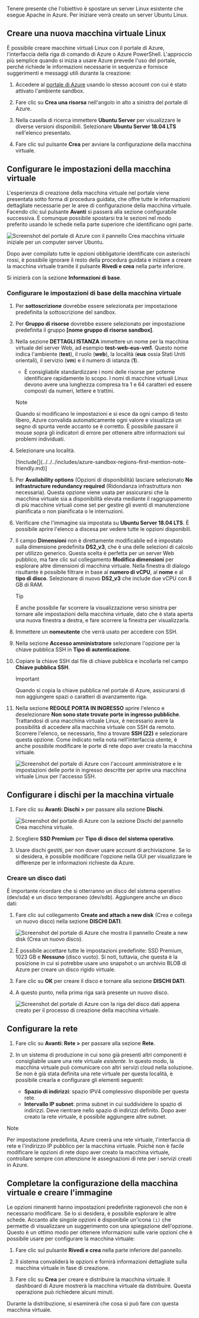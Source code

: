 Tenere presente che l'obiettivo è spostare un server Linux esistente che esegue Apache in Azure. Per iniziare verrà creato un server Ubuntu Linux.

## <a name="create-a-new-linux-virtual-machine"></a>Creare una nuova macchina virtuale Linux

È possibile creare macchine virtuali Linux con il portale di Azure, l'interfaccia della riga di comando di Azure o Azure PowerShell. L'approccio più semplice quando si inizia a usare Azure prevede l'uso del portale, perché richiede le informazioni necessarie in sequenza e fornisce suggerimenti e messaggi utili durante la creazione:

1. Accedere al [portale di Azure](https://portal.azure.com/learn.docs.microsoft.com?azure-portal=true) usando lo stesso account con cui è stato attivato l'ambiente sandbox.

1. Fare clic su **Crea una risorsa** nell'angolo in alto a sinistra del portale di Azure.

1. Nella casella di ricerca immettere **Ubuntu Server** per visualizzare le diverse versioni disponibili. Selezionare **Ubuntu Server 18.04 LTS** nell'elenco presentato.

1. Fare clic sul pulsante **Crea** per avviare la configurazione della macchina virtuale.

## <a name="configure-the-vm-settings"></a>Configurare le impostazioni della macchina virtuale

L'esperienza di creazione della macchina virtuale nel portale viene presentata sotto forma di procedura guidata, che offre tutte le informazioni dettagliate necessarie per le aree di configurazione della macchina virtuale. Facendo clic sul pulsante **Avanti** si passerà alla sezione configurabile successiva. È comunque possibile spostarsi tra le sezioni nel modo preferito usando le schede nella parte superiore che identificano ogni parte.

![Screenshot del portale di Azure con il pannello Crea macchina virtuale iniziale per un computer server Ubuntu.](../media/3-azure-portal-create-vm.png)

Dopo aver compilato tutte le opzioni obbligatorie identificate con asterischi rossi, è possibile ignorare il resto della procedura guidata e iniziare a creare la macchina virtuale tramite il pulsante **Rivedi e crea** nella parte inferiore.

Si inizierà con la sezione **Informazioni di base**.

### <a name="configure-basic-vm-settings"></a>Configurare le impostazioni di base della macchina virtuale

1. Per **sottoscrizione** dovrebbe essere selezionata per impostazione predefinita la sottoscrizione del sandbox.

1. Per **Gruppo di risorse** dovrebbe essere selezionato per impostazione predefinita il gruppo **<rgn>[nome gruppo di risorse sandbox]</rgn>**.

1. Nella sezione **DETTAGLI ISTANZA** immettere un nome per la macchina virtuale del server Web, ad esempio **test-web-eus-vm1**. Questo nome indica l'ambiente (**test**), il ruolo (**web**), la località (**eus** ossia Stati Uniti orientali), il servizio (**vm**) e il numero di istanza (**1**).
    - È consigliabile standardizzare i nomi delle risorse per poterne identificare rapidamente lo scopo. I nomi di macchine virtuali Linux devono avere una lunghezza compresa tra 1 e 64 caratteri ed essere composti da numeri, lettere e trattini.

    > [!NOTE]
    > Quando si modificano le impostazioni e si esce da ogni campo di testo libero, Azure convalida automaticamente ogni valore e visualizza un segno di spunta verde accanto se è corretto. È possibile passare il mouse sopra gli indicatori di errore per ottenere altre informazioni sui problemi individuati.

1. Selezionare una località.

    <!-- Resource selection --> [!include[](../../../includes/azure-sandbox-regions-first-mention-note-friendly.md)]

1. Per **Availability options** (Opzioni di disponibilità) lasciare selezionato **No infrastructure redundancy required** (Ridondanza infrastruttura non necessaria). Questa opzione viene usata per assicurarsi che la macchina virtuale sia a disponibilità elevata mediante il raggruppamento di più macchine virtuali come set per gestire gli eventi di manutenzione pianificata o non pianificata o le interruzioni.

1. Verificare che l'immagine sia impostata su **Ubuntu Server 18.04 LTS**. È possibile aprire l'elenco a discesa per vedere tutte le opzioni disponibili.

1. Il campo **Dimensioni** non è direttamente modificabile ed è impostato sulla dimensione predefinita **DS2_v3**, che è una delle selezioni di calcolo per utilizzo generico. Questa scelta è perfetta per un server Web pubblico, ma fare clic sul collegamento **Modifica dimensioni** per esplorare altre dimensioni di macchina virtuale. Nella finestra di dialogo risultante è possibile filtrare in base al **numero di vCPU**, al **nome** e al **tipo di disco**. Selezionare di nuovo **DS2_v3** che include due vCPU con 8 GB di RAM.

    > [!TIP]
    > È anche possibile far scorrere la visualizzazione verso sinistra per tornare alle impostazioni della macchina virtuale, dato che è stata aperta una nuova finestra a destra, e fare scorrere la finestra per visualizzarla.

1. Immettere un **nomeutente** che verrà usato per accedere con SSH.

1. Nella sezione **Accesso amministratore** selezionare l'opzione per la chiave pubblica SSH in **Tipo di autenticazione**.

1. Copiare la chiave SSH dal file di chiave pubblica e incollarla nel campo **Chiave pubblica SSH**.

    > [!IMPORTANT]
    > Quando si copia la chiave pubblica nel portale di Azure, assicurarsi di non aggiungere spazi o caratteri di avanzamento riga.

1. Nella sezione **REGOLE PORTA IN INGRESSO** aprire l'elenco e deselezionare **Non sono state trovate porte in ingresso pubbliche**. Trattandosi di una macchina virtuale Linux, è necessario avere la possibilità di accedere alla macchina virtuale con SSH da remoto. Scorrere l'elenco, se necessario, fino a trovare **SSH (22)** e selezionare questa opzione. Come indicato nella nota nell'interfaccia utente, è anche possibile modificare le porte di rete dopo aver creato la macchina virtuale.

    ![Screenshot del portale di Azure con l'account amministratore e le impostazioni delle porte in ingresso descritte per aprire una macchina virtuale Linux per l'accesso SSH.](../media/3-open-ports.png)

## <a name="configure-disks-for-the-vm"></a>Configurare i dischi per la macchina virtuale

1. Fare clic su **Avanti: Dischi >** per passare alla sezione **Dischi**.

    ![Screenshot del portale di Azure con la sezione Dischi del pannello Crea macchina virtuale.](../media/3-configure-disks.png)

1. Scegliere **SSD Premium** per **Tipo di disco del sistema operativo**.

1. Usare dischi gestiti, per non dover usare account di archiviazione. Se lo si desidera, è possibile modificare l'opzione nella GUI per visualizzare le differenze per le informazioni richieste da Azure.

### <a name="create-a-data-disk"></a>Creare un disco dati

È importante ricordare che si otterranno un disco del sistema operativo (dev/sda) e un disco temporaneo (dev/sdb). Aggiungere anche un disco dati:

1. Fare clic sul collegamento **Create and attach a new disk** (Crea e collega un nuovo disco) nella sezione **DISCHI DATI**.

    ![Screenshot del portale di Azure che mostra il pannello Create a new disk (Crea un nuovo disco).](../media/3-add-data-disk.png)

1. È possibile accettare tutte le impostazioni predefinite: SSD Premium, 1023 GB e **Nessuno** (disco vuoto). Si noti, tuttavia, che questa è la posizione in cui si potrebbe usare uno snapshot o un archivio BLOB di Azure per creare un disco rigido virtuale.

1. Fare clic su **OK** per creare il disco e tornare alla sezione **DISCHI DATI**.

1. A questo punto, nella prima riga sarà presente un nuovo disco.

    ![Screenshot del portale di Azure con la riga del disco dati appena creato per il processo di creazione della macchina virtuale.](../media/3-new-disk.png)

## <a name="configure-the-network"></a>Configurare la rete

1. Fare clic su **Avanti: Rete >** per passare alla sezione **Rete**.

1. In un sistema di produzione in cui sono già presenti altri componenti è consigliabile usare una rete virtuale _esistente_. In questo modo, la macchina virtuale può comunicare con altri servizi cloud nella soluzione. Se non è già stata definita una rete virtuale per questa località, è possibile crearla e configurare gli elementi seguenti:
    - **Spazio di indirizzi**: spazio IPV4 complessivo disponibile per questa rete.
    - **Intervallo IP subnet**: prima subnet in cui suddividere lo spazio di indirizzi. Deve rientrare nello spazio di indirizzi definito. Dopo aver creato la rete virtuale, è possibile aggiungere altre subnet.

> [!NOTE]
> Per impostazione predefinita, Azure creerà una rete virtuale, l'interfaccia di rete e l'indirizzo IP pubblico per la macchina virtuale. Poiché non è facile modificare le opzioni di rete dopo aver creato la macchina virtuale, controllare sempre con attenzione le assegnazioni di rete per i servizi creati in Azure.

## <a name="finish-configuring-the-vm-and-create-the-image"></a>Completare la configurazione della macchina virtuale e creare l'immagine

Le opzioni rimanenti hanno impostazioni predefinite ragionevoli che non è necessario modificare. Se lo si desidera, è possibile esplorare le altre schede. Accanto alle singole opzioni è disponibile un'icona `(i)` che permette di visualizzare un suggerimento con una spiegazione dell'opzione. Questo è un ottimo modo per ottenere informazioni sulle varie opzioni che è possibile usare per configurare la macchina virtuale:

1. Fare clic sul pulsante **Rivedi e crea** nella parte inferiore del pannello.

1. Il sistema convaliderà le opzioni e fornirà informazioni dettagliate sulla macchina virtuale in fase di creazione.

1. Fare clic su **Crea** per creare e distribuire la macchina virtuale. Il dashboard di Azure mostrerà la macchina virtuale da distribuire. Questa operazione può richiedere alcuni minuti.

Durante la distribuzione, si esaminerà che cosa si può fare con questa macchina virtuale.